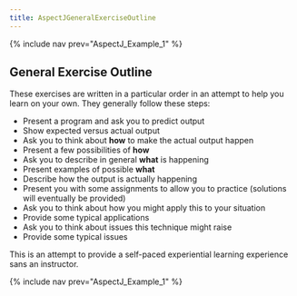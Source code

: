 ```yaml
---
title: AspectJGeneralExerciseOutline
---
```

{% include nav prev="AspectJ_Example_1" %}

## General Exercise Outline

These exercises are written in a particular order in an attempt to help you learn on your own. They generally follow these steps:

* Present a program and ask you to predict output
* Show expected versus actual output
* Ask you to think about **how** to make the actual output happen
* Present a few possibilities of **how**
* Ask you to describe in general **what** is happening
* Present examples of possible **what**
* Describe how the output is actually happening
* Present you with some assignments to allow you to practice (solutions will eventually be provided)
* Ask you to think about how you might apply this to your situation
* Provide some typical applications
* Ask you to think about issues this technique might raise
* Provide some typical issues

This is an attempt to provide a self-paced experiential learning experience sans an instructor.

{% include nav prev="AspectJ_Example_1" %}
